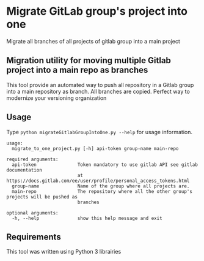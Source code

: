 # Migrate GitLab group's project into one
Migrate all branches of all projects of gitlab group into a main project

## Migration utility for moving multiple Gitlab project into a main repo as branches
This tool provide an automated way to push all repository in a Gitlab group into a main repository as branch. All branches are copied. Perfect way to modernize your versioning organization

## Usage
Type `python migrateGitlabGroupIntoOne.py --help` for usage information.
```
usage: 
  migrate_to_one_project.py [-h] api-token group-name main-repo

required arguments:
  api-token               Token mandatory to use gitlab API see gitlab documentation 
                          at https://docs.gitlab.com/ee/user/profile/personal_access_tokens.html
  group-name              Name of the group where all projects are.
  main-repo               The repository where all the other group's projects will be pushed as 
                          branches

optional arguments:
  -h, --help              show this help message and exit
```

## Requirements
This tool was written using Python 3 librairies
